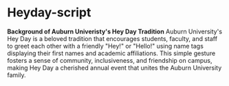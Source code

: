 # Heyday-script
**Background of Auburn Univeristy's Hey Day Tradition**
Auburn University's Hey Day is a beloved tradition that encourages students, faculty, and staff to greet each other with a friendly "Hey!" or "Hello!" using name tags displaying their first names and academic affiliations. This simple gesture fosters a sense of community, inclusiveness, and friendship on campus, making Hey Day a cherished annual event that unites the Auburn University family.
